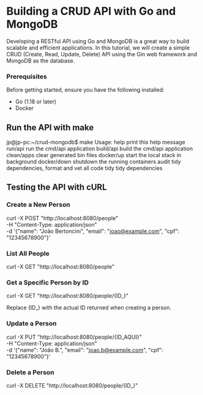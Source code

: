 # Building a CRUD API with Go and MongoDB

Developing a RESTful API using Go and MongoDB is a great way to build scalable and efficient applications. In this tutorial, we will create a simple CRUD (Create, Read, Update, Delete) API using the Gin web framework and MongoDB as the database.

### Prerequisites
Before getting started, ensure you have the following installed:

- Go (1.18 or later)
- Docker

## Run the API with make

jp@jp-pc:~/crud-mongodb$ make
Usage:
  help          print this help message
  run/api       run the cmd/api application
  build/api     build the cmd/api application
  clean/apps    clear generated bin files
  docker/up     start the local stack in background
  docker/down   shutdown the running containers
  audit         tidy dependencies, format and vet all code
  tidy          tidy dependencies

## Testing the API with cURL

### Create a New Person

curl -X POST "http://localhost:8080/people" \
     -H "Content-Type: application/json" \
     -d '{"name": "João Bertoncini", "email": "joao@example.com", "cpf": "12345678900"}'

### List All People

curl -X GET "http://localhost:8080/people"

### Get a Specific Person by ID

curl -X GET "http://localhost:8080/people/{ID_}"

Replace {ID_} with the actual ID returned when creating a person.

### Update a Person

curl -X PUT "http://localhost:8080/people/{ID_AQUI}" \
     -H "Content-Type: application/json" \
     -d '{"name": "João B.", "email": "joao.b@example.com", "cpf": "12345678900"}'

### Delete a Person

curl -X DELETE "http://localhost:8080/people/{ID_}"


